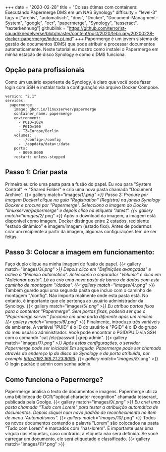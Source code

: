 +++
date = "2020-02-28"
title = "Coisas ótimas com containers: Executando Papermerge DMS em um NAS Synology"
difficulty = "level-3"
tags = ["archiv", "automatisch", "dms", "Docker", "Document-Managment-System", "google", "ocr", "papermerge", "Synology", "tesseract", "texterkennung"]
githublink = "https://github.com/terrorist-squad/knedelverse/blob/master/content/post/2020/february/20200228-docker-papermerge/index.pt.md"
+++
Papermerge é um jovem sistema de gestão de documentos (DMS) que pode atribuir e processar documentos automaticamente. Neste tutorial eu mostro como instalei o Papermerge em minha estação de disco Synology e como o DMS funciona.
## Opção para profissionais
Como um usuário experiente de Synology, é claro que você pode fazer login com SSH e instalar toda a configuração via arquivo Docker Compose.
```
version: "2.1"
services:
  papermerge:
    image: ghcr.io/linuxserver/papermerge
    container_name: papermerge
    environment:
      - PUID=1024
      - PGID=100
      - TZ=Europe/Berlin
    volumes:
      - ./config>:/config
      - ./appdata/data>:/data
    ports:
      - 8090:8000
    restart: unless-stopped

```

## Passo 1: Criar pasta
Primeiro eu crio uma pasta para a fusão do papel. Eu vou para "System Control" -> "Shared Folder" e crio uma nova pasta chamada "Document Archive".
{{< gallery match="images/1/*.png" >}}
Passo 2: Procure por imagem DockerI clique na guia "Registration" (Registro) na janela Synology Docker e procure por "Papermerge". Selecciono a imagem do Docker "linuxserver/papermerge" e depois clico na etiqueta "latest".
{{< gallery match="images/2/*.png" >}}
Após o download da imagem, a imagem está disponível como imagem. Docker distingue entre 2 estados, recipiente "estado dinâmico" e imagem/imagem (estado fixo). Antes de podermos criar um recipiente a partir da imagem, algumas configurações têm de ser feitas.
## Passo 3: Colocar a imagem em funcionamento:
Faço duplo clique na minha imagem de fusão de papel.
{{< gallery match="images/3/*.png" >}}
Depois clico em "Definições avançadas" e activo o "Reinício automático". Selecciono o separador "Volume" e clico em "Adicionar pasta". Lá eu crio uma nova pasta de banco de dados com este caminho de montagem "/dados".
{{< gallery match="images/4/*.png" >}}
Também guardo aqui uma segunda pasta que incluo com o caminho de montagem "/config". Não importa realmente onde esta pasta está. No entanto, é importante que ele pertença ao usuário administrador da Synology.
{{< gallery match="images/5/*.png" >}}
Eu atribuo portos fixos para o contentor "Papermerge". Sem portas fixas, poderia ser que o "Papermerge server" funcione em uma porta diferente após um reinício.
{{< gallery match="images/6/*.png" >}}
Finalmente, introduzo três variáveis de ambiente. A variável "PUID" é o ID do usuário e "PGID" é o ID do grupo do meu usuário administrador. Você pode encontrar o PGID/PUID via SSH com o comando "cat /etc/passwd | grep admin".
{{< gallery match="images/7/*.png" >}}
Após estas configurações, o servidor Papermerge pode ser iniciado! Em seguida, Papermerge pode ser chamado através do endereço Ip do disco de Synology e da porta atribuída, por exemplo http://192.168.21.23:8095.
{{< gallery match="images/8/*.png" >}}
O login padrão é admin com senha admin.
## Como funciona o Papermerge?
Papermerge analisa o texto de documentos e imagens. Papermerge utiliza uma biblioteca de OCR/"optical character recognition" chamada tesseract, publicada pela Goolge.
{{< gallery match="images/9/*.png" >}}
Eu criei uma pasta chamada "Tudo com Lorem" para testar a atribuição automática de documentos. Depois cliquei num novo padrão de reconhecimento no item de menu "Automatismos".
{{< gallery match="images/10/*.png" >}}
Todos os novos documentos contendo a palavra "Lorem" são colocados na pasta "Tudo com Lorem" e marcados com "has-lorem". É importante usar uma vírgula nas etiquetas, caso contrário, a etiqueta não será definida. Se você carregar um documento, ele será etiquetado e classificado.
{{< gallery match="images/11/*.png" >}}
